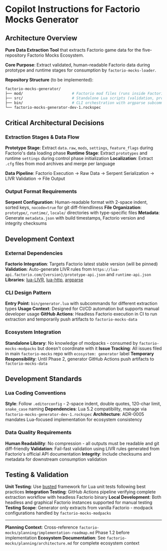 # Copilot Instructions for Factorio Mocks Generator

## Architecture Overview

**Pure Data Extraction Tool** that extracts Factorio game data for the five-repository Factorio Mocks Ecosystem.

**Core Purpose**: Extract validated, human-readable Factorio data during prototype and runtime stages for consumption
by `factorio-mocks-loader`.

**Repository Structure** (to be implemented):

```bash
factorio-mocks-generator/
├── mod/                      # Factorio mod files (runs inside Factorio)
├── src/                      # Standalone Lua scripts (validation, processing)
├── bin/                      # CLI orchestration with argparse subcommands
└── factorio-mocks-generator-dev-1.rockspec
```

## Critical Architectural Decisions

### Extraction Stages & Data Flow

**Prototype Stage**: Extract `data.raw`, `mods`, `settings`, `feature_flags` during Factorio's data loading phase
**Runtime Stage**: Extract `prototypes` and runtime `settings` during control phase initialization
**Localization**: Extract `.cfg` files from mod archives and merge per language

**Data Pipeline**: Factorio Execution → Raw Data → Serpent Serialization → LIVR Validation → File Output

### Output Format Requirements

**Serpent Configuration**: Human-readable format with 2-space indent, sorted keys, `nocode=true` for git diff-friendliness
**File Organization**: `prototype/`, `runtime/`, `locale/` directories with type-specific files
**Metadata**: Generate `metadata.json` with build timestamps, Factorio version and integrity checksums

## Development Context

### External Dependencies

**Factorio Integration**: Targets Factorio latest stable version (will be pinned)
**Validation**: Auto-generate LIVR rules from `https://lua-api.factorio.com/{version}/prototype-api.json` and `runtime-api.json`
**Libraries**: [lua-LIVR](https://fperrad.frama.io/lua-LIVR/), [lua-http](https://daurnimator.github.io/lua-http/0.4/), [argparse](https://github.com/luarocks/argparse)

### CLI Design Pattern

**Entry Point**: `bin/generator.lua` with subcommands for different extraction types
**Usage Context**: Designed for CI/CD automation but supports manual developer usage
**GitHub Actions**: Headless Factorio execution in CI to run extraction and temporarily push artifacts to `factorio-mocks-data`

### Ecosystem Integration

**Standalone Library**: No knowledge of modpacks - consumed by `factorio-mocks-modpacks` but doesn't coordinate with it
**Issue Tracking**: All issues filed in main `factorio-mocks` repo with `ecosystem: generator` label
**Temporary Responsibility**: Until Phase 2, generator GitHub Actions push artifacts to `factorio-mocks-data`

## Development Standards

### Lua Coding Conventions

**Style**: Follow `.editorconfig` - 2-space indent, double quotes, 120-char limit, `snake_case` naming
**Dependencies**: Lua 5.2 compatibility, manage via `factorio-mocks-generator-dev-1.rockspec`
**Architecture**: ADR-0005 mandates Lua-focused implementation for ecosystem consistency

### Data Quality Requirements

**Human Readability**: No compression - all outputs must be readable and git diff-friendly
**Validation**: Fail-fast validation using LIVR rules generated from Factorio's official API documentation
**Integrity**: Include checksums and metadata for downstream consumption validation

## Testing & Validation

**Unit Testing**: Use [busted](https://lunarmodules.github.io/busted/) framework for Lua unit tests following best practices
**Integration Testing**: GitHub Actions pipeline verifying complete extraction workflow with headless Factorio binary
**Local Development**: Both headless and graphical Factorio instances supported for manual testing
**Testing Scope**: Generator only extracts from vanilla Factorio - modpack configurations handled by `factorio-mocks-modpacks`

---

**Planning Context**: Cross-reference `factorio-mocks/planning/implementation-roadmap.md` Phase 1.2 before implementation
**Ecosystem Documentation**: See `factorio-mocks/planning/architecture.md` for complete ecosystem context
